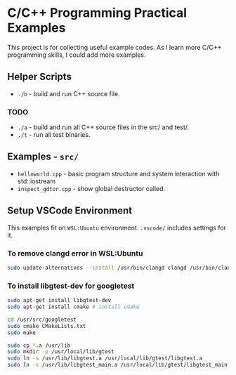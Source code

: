# C/C++ Programming Practical Examples
This project is for collecting useful example codes.
As I learn more C/C++ programming skills, I could add more examples.


## Helper Scripts
- `./b` - build and run C++ source file.
### TODO
- `./a` - build and run all C++ source files in the src/ and test/.
- `./t` - run all test binaries.


## Examples - `src/`
- `helloworld.cpp` - basic program structure and system interaction with std::iostream
- `inspect_gdtor.cpp` - show global destructor called.


## Setup VSCode Environment
This examples fit on `WSL:Ubuntu` environment.
`.vscode/` includes settings for it.

### To remove clangd error in WSL:Ubuntu
```bash
sudo update-alternatives --install /usr/bin/clangd clangd /usr/bin/clangd-8 100
```

### To install libgtest-dev for googletest
```bash
sudo apt-get install libgtest-dev
sudo apt-get install cmake # install cmake

cd /usr/src/googletest
sudo cmake CMakeLists.txt
sudo make

sudo cp *.a /usr/lib
sudo mkdir -p /usr/local/lib/gtest
sudo ln -s /usr/lib/libgtest.a /usr/local/lib/gtest/libgtest.a
sudo ln -s /usr/lib/libgtest_main.a /usr/local/lib/gtest/libgtest_main.a
```
